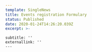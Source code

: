 ```yaml
---
template: SingleNews
title: Events registration Formulary
status: Published
date: 2020-01-24T14:26:20.039Z
excerpt: >-
  ```

  <script
  src='https://crm.zoho.eu/crm/WebFormServeServlet?rid=96559acd096545679ce7a67882ffe1bbc1566e2141b572d26931ac7fdfddf9bdgid6a0445a9ff00e12d39b7c1ecac528f6bb44e1fb303302194924c2b307d230013&script=$sYG'></script> 

  ```
subtitle: ''
externallink: ''
---
```


